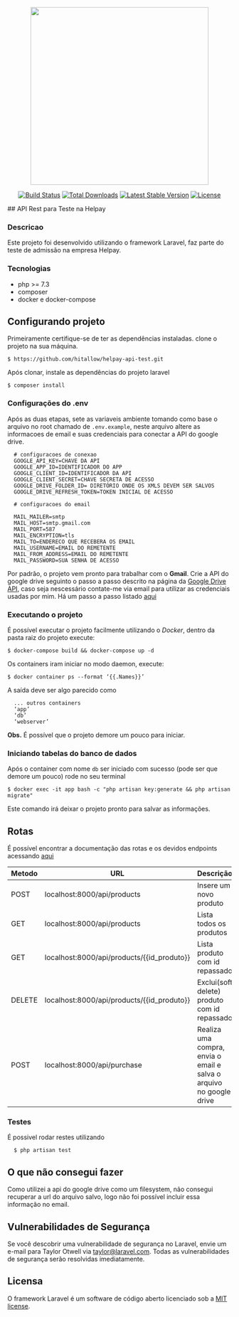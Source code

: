 <p align="center"><a href="https://laravel.com" target="_blank"><img src="https://raw.githubusercontent.com/laravel/art/master/logo-lockup/5%20SVG/2%20CMYK/1%20Full%20Color/laravel-logolockup-cmyk-red.svg" width="400"></a></p>

<p align="center">
<a href="https://travis-ci.org/laravel/framework"><img src="https://travis-ci.org/laravel/framework.svg" alt="Build Status"></a>
<a href="https://packagist.org/packages/laravel/framework"><img src="https://img.shields.io/packagist/dt/laravel/framework" alt="Total Downloads"></a>
<a href="https://packagist.org/packages/laravel/framework"><img src="https://img.shields.io/packagist/v/laravel/framework" alt="Latest Stable Version"></a>
<a href="https://packagist.org/packages/laravel/framework"><img src="https://img.shields.io/packagist/l/laravel/framework" alt="License"></a>
</p>
## API Rest para Teste na Helpay

### Descricao
Este projeto foi desenvolvido utilizando o framework Laravel, faz parte do teste de admissão na empresa Helpay.

### Tecnologias
- php >= 7.3
- composer
- docker e docker-compose

## Configurando projeto
Primeiramente certifique-se de ter as dependências instaladas. clone o projeto na sua máquina.

```
$ https://github.com/hitallow/helpay-api-test.git
```

Após clonar, instale as dependências do projeto laravel

```
$ composer install
```

### Configurações do .env
Após as duas etapas, sete as variaveis ambiente tomando como base o arquivo no root chamado de `.env.example`, neste arquivo altere as informacoes de email e suas credenciais para conectar a API do google drive.

```
  # configuracoes de conexao
  GOOGLE_API_KEY=CHAVE DA API
  GOOGLE_APP_ID=IDENTIFICADOR DO APP
  GOOGLE_CLIENT_ID=IDENTIFICADOR DA API
  GOOGLE_CLIENT_SECRET=CHAVE SECRETA DE ACESSO
  GOOGLE_DRIVE_FOLDER_ID= DIRETÓRIO ONDE OS XMLS DEVEM SER SALVOS
  GOOGLE_DRIVE_REFRESH_TOKEN=TOKEN INICIAL DE ACESSO

  # configuracoes do email

  MAIL_MAILER=smtp
  MAIL_HOST=smtp.gmail.com
  MAIL_PORT=587
  MAIL_ENCRYPTION=tls
  MAIL_TO=ENDERECO QUE RECEBERA OS EMAIL
  MAIL_USERNAME=EMAIL DO REMETENTE
  MAIL_FROM_ADDRESS=EMAIL DO REMETENTE
  MAIL_PASSWORD=SUA SENHA DE ACESSO
```

Por padrão, o projeto vem pronto para trabalhar com  o **Gmail**.
Crie a API do google drive seguinto o  passo a passo descrito na página da [Google Drive API](https://developers.google.com/drive), caso seja nescessário contate-me via email para utilizar as credenciais usadas por mim.
Há um passo a passo listado [aqui](https://developers.google.com/identity/protocols/oauth2)

### Executando o  projeto
É possível executar o projeto facilmente utilizando o *Docker*, dentro da pasta raiz do projeto execute:
```
$ docker-compose build && docker-compose up -d
```
Os containers iram iniciar no modo daemon, execute:
```
$ docker container ps --format ‘{{.Names}}’ 
```
A saída deve ser algo parecido como

```
  ... outros containers
  ‘app’
  ‘db’
  ‘webserver’
```

**Obs.** É possível que o projeto demore um pouco para iniciar.

### Iniciando tabelas do banco de dados

Após o container com nome `db` ser iniciado com sucesso (pode ser que demore um pouco) rode no seu terminal
```
$ docker exec -it app bash -c "php artisan key:generate && php artisan migrate"
```
Este comando irá deixar o projeto pronto para salvar as informações.

## Rotas

É possível encontrar a documentação das rotas e os devidos endpoints acessando [aqui](https://documenter.getpostman.com/view/7451308/TVsydQRg)

| Metodo | URL                                        | Descrição                                                           |
| ------ | ------------------------------------------ | ------------------------------------------------------------------- |
| POST   | localhost:8000/api/products                | Insere um novo produto                                              |
| GET    | localhost:8000/api/products                | Lista todos os produtos                                             |
| GET    | localhost:8000/api/products/{{id_produto}} | Lista produto com id repassado                                      |
| DELETE | localhost:8000/api/products/{{id_produto}} | Exclui(soft delete) produto com id repassado                        |
| POST   | localhost:8000/api/purchase                | Realiza uma compra, envia o email e salva o arquivo no google drive |
### Testes

É possivel rodar restes utilizando
```
  $ php artisan test
```

## O que não consegui fazer
Como utilizei a api do google drive como um filesystem, não consegui recuperar a url do arquivo salvo, logo não foi possível incluir essa informação no email.

## Vulnerabilidades de Segurança

Se você descobrir uma vulnerabilidade de segurança no Laravel, envie um e-mail para Taylor Otwell via [taylor@laravel.com](mailto:taylor@laravel.com). Todas as vulnerabilidades de segurança serão resolvidas imediatamente.

## Licensa

O framework Laravel é um software de código aberto licenciado sob a [MIT license](https://opensource.org/licenses/MIT).
